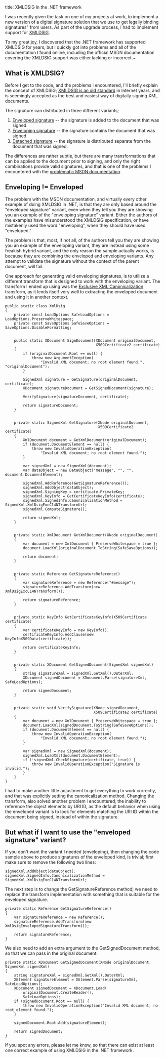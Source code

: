 title: XMLDSIG in the .NET framework


I was recently given the task on one of my projects at work, to implement a new version of
a digital signature solution that we use to get legally binding signatures" from users.
As part of the upgrade process, I had to implement support for
[XMLDSIG](http://www.w3.org/TR/2008/REC-xmldsig-core-20080610/).

To my great joy, I discovered that the .NET framework has supported XMLDSIG for years, but
I quickly got into problems and all of the documentation I found online, including the
official MSDN documentation covering the XMLDSIG support was either lacking or incorrect.~

## What is XMLDSIG?
Before I get to the code, and the problems I encountered, I'll briefly explain the concept
of XMLDSIG; [XMLDSIG is an old standard](http://www.w3.org/Signature/Drafts/WD-xmldsig-core-20000114/)
in Internet years, and is seemingly accepted as the best and easiest way of digitally
signing XML documents.

The signature can distributed in three different variants;

1. [Enveloped signature](http://www.w3.org/TR/2008/REC-xmldsig-core-20080610/#def-SignatureEnveloped)
   -- the signature is added to the document that was signed.
2. [Enveloping signature](http://www.w3.org/TR/2008/REC-xmldsig-core-20080610/#def-SignatureEnveloping)
   -- the signature contains the document that was signed.
3. [Detached signature](http://www.w3.org/TR/2008/REC-xmldsig-core-20080610/#def-SignatureDetached)
   -- the signature is distributed separate from the document that was signed.

The differences are rather subtle, but there are many transformations that can be applied
to the document prior to signing, and only the right combinations provide valid signatures,
and that is one of the problems I encountered with the
[problematic MSDN documentation](http://msdn.microsoft.com/en-us/library/system.security.cryptography.xml.signedxml.aspx).

## Enveloping != Enveloped
The problem with the MSDN documentation, and virtually every other example of doing
XMLDSIG in .NET, is that they are only based around the "enveloped signature" variant,
even when they tell you they are showing you an example of the "enveloping signature"
variant. Either the authors of the examples have misunderstood the XMLDSIG specification,
or have mistakenly used the word "enveloping", when they should have used "enveloped."

The problem is that, most, if not all, of the authors tell you they are showing you an
example of the enveloping variant, they are instead using some freakish hybrid variant,
and the only reason the sample actually works, is because they are combining the enveloped
and enveloping variants. Any attempt to validate the signature without the context of the
parent document, will fail.

One approach for generating valid enveloping signatures, is to utilize a different
transform that is designed to work with the enveloping variant. The transform I ended up
using was the [Exclusive XML Canonicalization](http://www.w3.org/TR/2002/REC-xml-exc-c14n-20020718/)
transform, as it lends itself very well to extracting the enveloped document and using it
in another context.

    public static class XmlDsig
    {
        private const LoadOptions SafeLoadOptions = LoadOptions.PreserveWhitespace;
        private const SaveOptions SafeSaveOptions = SaveOptions.DisableFormatting;


        public static XDocument SignDocument(XDocument originalDocument,
                                             X509Certificate2 certificate)
        {
            if (originalDocument.Root == null) {
                throw new ArgumentException(
                    "Invalid XML document; no root element found.", "originalDocument");
            }

            SignedXml signature = GetSignature(originalDocument, certificate);
            XDocument signatureDocument = GetSignedDocument(signature);

            VerifySignature(signatureDocument, certificate);

            return signatureDocument;
        }


        private static SignedXml GetSignature(XNode originalDocument,
                                              X509Certificate2 certificate)
        {
            XmlDocument document = GetXmlDocument(originalDocument);
            if (document.DocumentElement == null) {
                throw new InvalidOperationException(
                    "Invalid XML document; no root element found.");
            }

            var signedXml = new SignedXml(document);
            var dataObject = new DataObject("message", "", "", document.DocumentElement);

            signedXml.AddReference(GetSignatureReference());
            signedXml.AddObject(dataObject);
            signedXml.SigningKey = certificate.PrivateKey;
            signedXml.KeyInfo = GetCertificateKeyInfo(certificate);
            signedXml.SignedInfo.CanonicalizationMethod = SignedXml.XmlDsigExcC14NTransformUrl;
            signedXml.ComputeSignature();

            return signedXml;
        }


        private static XmlDocument GetXmlDocument(XNode originalDocument)
        {
            var document = new XmlDocument { PreserveWhitespace = true };
            document.LoadXml(originalDocument.ToString(SafeSaveOptions));

            return document;
        }


        private static Reference GetSignatureReference()
        {
            var signatureReference = new Reference("#message");
            signatureReference.AddTransform(new XmlDsigExcC14NTransform());

            return signatureReference;
        }


        private static KeyInfo GetCertificateKeyInfo(X509Certificate certificate)
        {
            var certificateKeyInfo = new KeyInfo();
            certificateKeyInfo.AddClause(new KeyInfoX509Data(certificate));

            return certificateKeyInfo;
        }


        private static XDocument GetSignedDocument(SignedXml signedXml)
        {
            string signatureXml = signedXml.GetXml().OuterXml;
            XDocument signedDocument = XDocument.Parse(signatureXml, SafeLoadOptions);

            return signedDocument;
        }


        private static void VerifySignature(XNode signedDocument,
                                            X509Certificate2 certificate)
        {
            var document = new XmlDocument { PreserveWhitespace = true };
            document.LoadXml(signedDocument.ToString(SafeSaveOptions));
            if (document.DocumentElement == null) {
                throw new InvalidOperationException(
                    "Invalid XML document; no root element found.");
            }

            var signedXml = new SignedXml(document);
            signedXml.LoadXml(document.DocumentElement);
            if (!signedXml.CheckSignature(certificate, true)) {
                throw new InvalidOperationException("Signature is invalid.");
            }
        }
    }

I had to make another little adjustment to get everything to work correctly, and that was
explicitly setting the canonicalization method. Changing the transform, also solved
another problem I encountered; the inability to reference the object elements by URI ID,
as the default behavior when using the enveloped variant is to look for elements matching
the URI ID within the document being signed, instead of within the signature.

## But what if I want to use the "enveloped signature" variant?
If you don't want the variant I needed (enveloping), then changing the code sample above
to produce signatures of the enveloped kind, is trivial; first make sure to remove the
following two lines:

    signedXml.AddObject(dataObject);
    signedXml.SignedInfo.CanonicalizationMethod = SignedXml.XmlDsigExcC14NTransformUrl;

The next step is to change the GetSignatureReference method; we need to replace the
transform implementation with something that is suitable for the enveloped signature.

    private static Reference GetSignatureReference()
    {
        var signatureReference = new Reference();
        signatureReference.AddTransform(new XmlDsigEnvelopedSignatureTransform());

        return signatureReference;
    }

We also need to add an extra argument to the GetSignedDocument method, so that we can pass
in the original document.

    private static XDocument GetSignedDocument(XNode originalDocument, SignedXml signedXml)
    {
        string signatureXml = signedXml.GetXml().OuterXml;
        XElement signatureElement = XElement.Parse(signatureXml, SafeLoadOptions);
        XDocument signedDocument = XDocument.Load(
            originalDocument.CreateReader(),
            SafeLoadOptions);
        if (signedDocument.Root == null) {
            throw new InvalidOperationException("Invalid XML document; no root element found.");
        }

        signedDocument.Root.Add(signatureElement);

        return signedDocument;
    }

If you spot any errors, please let me know, so that there can exist at least one correct
example of using XMLDSIG in the .NET framework.
